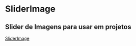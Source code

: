 # SliderImage

## Slider de Imagens para usar em projetos

[SliderImage](https://sliderimagescss.netlify.app/)
